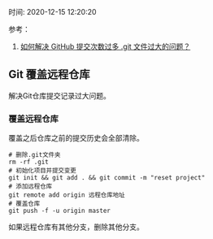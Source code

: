 时间: 2020-12-15 12:20:20

参考：

1. [如何解决 GitHub 提交次数过多 .git 文件过大的问题？](https://www.zhihu.com/question/29769130)

## Git 覆盖远程仓库

解决Git仓库提交记录过大问题。

### 覆盖远程仓库

覆盖之后仓库之前的提交历史会全部清除。

```shell
# 删除.git文件夹
rm -rf .git
# 初始化项目并提交变更
git init && git add . && git commit -m "reset project"
# 添加远程仓库
git remote add origin 远程仓库地址
# 覆盖仓库
git push -f -u origin master
```

如果远程仓库有其他分支，删除其他分支。









